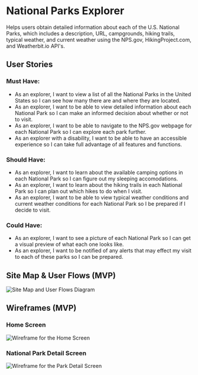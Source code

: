 # National Parks Explorer
Helps users obtain detailed information about each of the U.S. National Parks, which includes a description, URL, campgrounds, hiking trails, typical weather, and current weather using the NPS.gov, HikingProject.com, and Weatherbit.io API's.

## User Stories
### Must Have:
- As an explorer, I want to view a list of all the National Parks in the United States so I can see how many there are and where they are located.
- As an explorer, I want to be able to view detailed information about each National Park so I can make an informed decision about whether or not to visit.
- As an explorer, I want to be able to navigate to the NPS.gov webpage for each National Park so I can explore each park further.
- As an explorer with a disability, I want to be able to have an accessible experience so I can take full advantage of all features and functions.
### Should Have:
- As an explorer, I want to learn about the available camping options in each National Park so I can figure out my sleeping accomodations.
- As an explorer, I want to learn about the hiking trails in each National Park so I can plan out which hikes to do when I visit.
- As an explorer, I want to be able to view typical weather conditions and current weather conditions for each National Park so I be prepared if I decide to visit.
### Could Have:
- As an explorer, I want to see a picture of each National Park so I can get a visual preview of what each one looks like. 
- As an explorer, I want to be notified of any alerts that may effect my visit to each of these parks so I can be prepared. 

## Site Map & User Flows (MVP)
![Site Map and User Flows Diagram](https://i.imgur.com/kBzUAKO.png)

## Wireframes (MVP)
### Home Screen
![Wireframe for the Home Screen](https://imgur.com/8tWegnB.png)

### National Park Detail Screen
![Wireframe for the Park Detail Screen](https://imgur.com/H3zEk3E.png)

